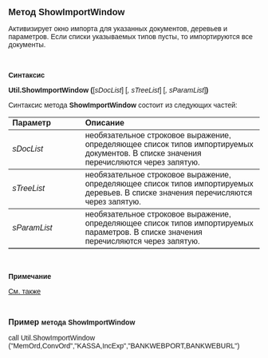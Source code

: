 ﻿<html>
<head>
<title>ShowImportWindow</title>
</head>

<body>

<p><strong><font face="Arial" size="4">Метод </font></strong><font size="4" face="Arial"><strong>
ShowImportWindow</strong></font></p>

<p><font face="Arial">Активизирует окно импорта для указанных 
документов, деревьев и параметров. Если списки указываемых типов пусты, то 
импортируются все документы.</font></p>

<p>&nbsp;</p>

<p class="label"><font face="Arial"><b>Синтаксис</b></font></p>

<p><font face="Arial"><strong>Util.ShowImportWindow (</strong>[<em>sDocList</em>] 
[<em>, sTreeList</em>] [<em>, sParamList</em>]<strong>)</strong></font></p>

<p><font face="Arial">Синтаксис метода <strong>ShowImportWindow</strong>
состоит из следующих частей:</font></p>

<table border="1" cellPadding="5" cols="2" frame="below" rules="rows">
<TBODY>
  <tr vAlign="top">
    <td class="label" width="29%"><font face="Arial"><b>Параметр</b></font></td>
    <td class="label" width="71%"><font face="Arial"><strong>Описание</strong></font></td>
  </tr>
  <tr>
    <td class="label" width="29%"><font face="Arial"><em>sDocList</em></font></td>
    <td class="label" width="71%"><font face="Arial">необязательное 
	строковое выражение, определяющее список типов импортируемых документов. В 
	списке значения перечисляются через запятую.</font></td>
  </tr>
  <tr>
    <td class="label" width="29%"><font face="Arial"><em>sTreeList</em></font></td>
    <td class="label" width="71%"><font face="Arial">необязательное 
	строковое выражение, определяющее список типов импортируемых деревьев. В 
	списке значения перечисляются через запятую.</font> </td>
  </tr>
  <tr>
    <td class="label" width="29%"><font face="Arial"><em>sParamList</em></font></td>
    <td class="label" width="71%"><font face="Arial">необязательное 
	строковое выражение, определяющее список типов импортируемых параметров. В 
	списке значения перечисляются через запятую.</font> </td>
  </tr>
</table>

<p class="label">&nbsp;</p>
<p class="label"><font face="Arial"><b>Примечание</b></font></p>
<p class="label"><a href="../../functions.html"><font face="Arial">См. 
также</font></a></p>
<p class="label">&nbsp;</p>
<p><strong><font face="Arial" size="3">Пример
</font></strong><font face="Arial"><b>метода</b> </font><strong><font face="Arial">
ShowImportWindow</font></strong></p>
<p><font face="Arial">call Util.ShowImportWindow 
(&quot;MemOrd,ConvOrd&quot;,&quot;KASSA,IncExp&quot;,&quot;BANKWEBPORT,BANKWEBURL&quot;)<br>
</font></p>
</body>
</html>
